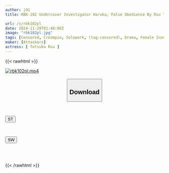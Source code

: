 ```yaml
---
author: j91
title: RBK-102 Undercover Investigator Haruka, False Obedience By Ruu Tokutaka

url: /v/rbk102pl
date: 2024-11-29T01:40:00Z
image: "rbk102pl.jpg"
tags: [Censored, Creampie, Solowork, (tag-censored), Drama, Female Investigator	]
maker: [Attackers]
actress: [ Totsuka Ruu ]
---
```



{{< rawhtml >}}

<div class="video" data-videoid="mrpJZvApM4UQLx">
    <a href="javascript:;">
        <img src="/v/rbk102pl/rbk102pl.jpg" width="WIDTH" height="HEIGHT" alt="rbk102pl.mp4" loading="lazy">
    </a>
</div>

<script type="text/javascript" src="https://j91.asia/asset/on-demand-st.js"></script>

<br>
  <link rel="stylesheet" href="https://j91.asia/asset/bs5.css">
  
  <center>
  <button class="btn btn-primary" type="button" data-bs-toggle="collapse" data-bs-target=".multi-collapse" aria-expanded="false" aria-controls="multiCollapseExample1 multiCollapseExample2"><h2>Download</h2></button></center>
</p>
<div class="row">
  <div class="col">
    <div class="collapse multi-collapse" id="multiCollapseExample1">
      <div class="card card-body">
	      	      <br>
<div class="buttons">  
<p><a href="/v/rbk102pl/st.html" target="_blank"><button class="btn-hover color-3"><i class="fa fa-download"></i> ST</button></a></p></div>
    </div>
  </div>
</div>
  <div class="col">
    <div class="collapse multi-collapse" id="multiCollapseExample2">
      <div class="card card-body">
	      <br>
<div class="buttons">
<p><a href="/v/rbk102pl/sw.html" target="_blank"><button class="btn-hover color-2"><i class="fa fa-download"></i> SW</button></a></p></div>
<br><br>
      </div>
    </div>
  </div>
</div>

{{< /rawhtml >}}
